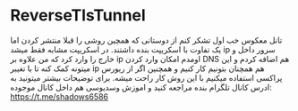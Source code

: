 # ReverseTlsTunnel
تانل معکوس
خب اول تشکر کنم از دوستانی که همچین روشی را قبلا منتشر کردن اما یک تفاوت با اسکریپت بنده داشتند. در اسکریپت مشابه فقط میشد ip سرور داخل و خارج را وارد کرد که من علاوه بر ip اومدم امکان وارد کردن DNS هم اضافه کردم و این میتونه کمک کنه تا با تغیبر ip هم همچنان بتونیم کار کنیم و همچنین اگر از ریورس پراکسی استفاده میکنیم با این روش کار راحت میشه. برای توضیحات بیشتر میتونید به ادرس کانال تلگرام بنده مراجعه کنید و اموزش وسدیوسی هم داخل کانال موجوده:
https://t.me/shadows6586
